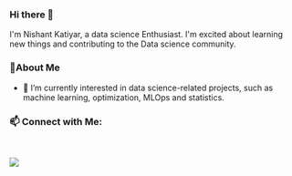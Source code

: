 ### Hi there 👋

I'm Nishant Katiyar, a data science Enthusiast. I'm excited about learning new things and contributing to the Data science community.
### :rocket:About Me

- 🔭 I’m currently interested in data science-related projects, such as machine learning, optimization, MLOps and statistics.


###  :mailbox: Connect with Me:
<br />

<p align="center">

<a href="https://www.linkedin.com/in/nishantkatiyar"><img src="https://media.licdn.com/dms/image/D4D03AQHHvj--9P00Tw/profile-displayphoto-shrink_200_200/0/1688348881794?e=1695859200&v=beta&t=dou-AC4PCTM__rYi0WuvdclQJeHoWI1b7OkxVNURJR4"/></a>

<!--

Here are some ideas to get you started:

- 🔭 I’m currently working on my firs
- 🌱 I’m currently learning ...
- 👯 I’m looking to collaborate on ...
- 🤔 I’m looking for help with ...
- 💬 Ask me about ...
- 📫 How to reach me: ...
- 😄 Pronouns: ...
- ⚡ Fun fact: ...
-->

